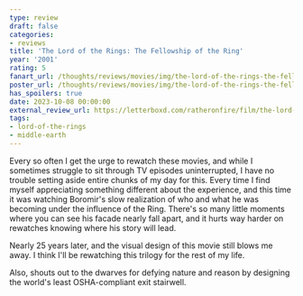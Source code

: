 ```yaml
---
type: review
draft: false
categories:
- reviews
title: 'The Lord of the Rings: The Fellowship of the Ring'
year: '2001'
rating: 5
fanart_url: /thoughts/reviews/movies/img/the-lord-of-the-rings-the-fellowship-of-the-ring_fanart.png
poster_url: /thoughts/reviews/movies/img/the-lord-of-the-rings-the-fellowship-of-the-ring_poster.png
has_spoilers: true
date: 2023-10-08 00:00:00
external_review_url: https://letterboxd.com/ratheronfire/film/the-lord-of-the-rings-the-fellowship-of-the-ring
tags:
- lord-of-the-rings
- middle-earth
---
```


Every so often I get the urge to rewatch these movies, and while I sometimes struggle to sit through TV episodes uninterrupted, I have no trouble setting aside entire chunks of my day for this. Every time I find myself appreciating something different about the experience, and this time it was watching Boromir's slow realization of who and what he was becoming under the influence of the Ring. There's so many little moments where you can see his facade nearly fall apart, and it hurts way harder on rewatches knowing where his story will lead.

Nearly 25 years later, and the visual design of this movie still blows me away. I think I'll be rewatching this trilogy for the rest of my life.

Also, shouts out to the dwarves for defying nature and reason by designing the world's least OSHA-compliant exit stairwell.

